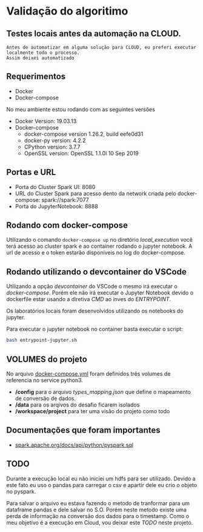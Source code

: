 # Validação do algoritimo

## Testes locais antes da automação na CLOUD.

    Antes de automatizar em alguma solução para CLOUD, eu preferi executar localmente todo o processo.
    Assim deixei automatizado

## Requerimentos

- Docker
- Docker-compose

No meu ambiente estou rodando com as seguintes versões

- Docker Version: 19.03.13
- Docker-compose
  - docker-compose version 1.26.2, build eefe0d31
  - docker-py version: 4.2.2
  - CPython version: 3.7.7
  - OpenSSL version: OpenSSL 1.1.0l 10 Sep 2019

## Portas e URL

- Porta do Cluster Spark UI: 8080
- URL do Cluster Spark para acesso dento da network criada pelo docker-compose: spark://spark:7077
- Porta do JupyterNotebook: 8888

## Rodando com docker-compose

Utilizando o comando `docker-compose up` no diretório _local_execution_ você terá acesso ao cluster spark e ao container rodando o jupyter notebook.
A url de acesso e o token estarão disponiveis no log do docker-compose.

## Rodando utilizando o devcontainer do VSCode

Utilizando a opção _devcontainer_ do VSCode o mesmo irá executar o _docker-compose_.
Porém ele não irá executar o Jupyter Notebook devido o dockerfile estar usando a diretiva _CMD_ ao inves do _ENTRYPOINT_.

Os laboratórios locais foram desenvolvidos utilizando os notebooks do jupyter.

Para executar o jupyter notebook no container basta executar o script:

```sh
bash entrypoint-jupyter.sh
```

## VOLUMES do projeto

No arquivo [docker-compose.yml](./docker-compose.yml) foram definidos três volumes de referencia no service python3.

- **/config** para o arquivo _types_mapping.json_ que define o mapeamento de conversão de dados.
- **/data** para os arqivos do desafio ficarem isolados
- **/workspace/project** para ter uma visão do projeto como todo

## Documentações que foram importantes

* [spark.apache.org/docs/api/python/pyspark.sql](https://spark.apache.org/docs/latest/api/python/pyspark.sql.html)


## TODO

Durante a execução local eu não iniciei um hdfs para ser utilizado.
Devido a este fato eu uso o pandas para carregar o csv e apartir dele eu crio o objeto no pyspark.

Para salvar o arquivo eu estava fazendo o metodo de tranformar para um dataframe pandas e dele salvar no S.O.
Porém neste metodo existe uma perda de informação na conversão dos dados para o timestamp.
Como o meu objetivo é a execução em Cloud, vou deixar este *TODO* neste projeto.
